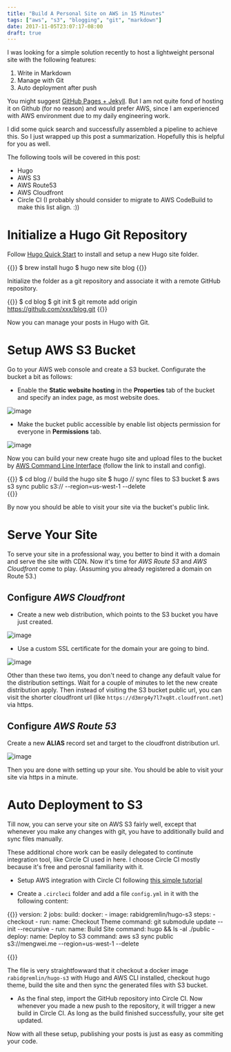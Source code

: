 ```yaml
---
title: "Build A Personal Site on AWS in 15 Minutes"
tags: ["aws", "s3", "blogging", "git", "markdown"]
date: 2017-11-05T23:07:17-08:00
draft: true
---
```


I was looking for a simple solution recently to host a lightweight personal
site with the following features:

1. Write in Markdown
2. Manage with Git
3. Auto deployment after push

You might suggest [GitHub Pages + Jekyll](https://help.github.com/articles/using-jekyll-as-a-static-site-generator-with-github-pages/).
But I am not quite fond of hosting it on Github (for no reason) and would
prefer AWS, since I am experienced with AWS environment due to my daily
engineering work.

I did some quick search and successfully assembled a pipeline to achieve this.
So I just wrapped up this post a summarization. Hopefully this is helpful for 
you as well.

The following tools will be covered in this post:

* Hugo
* AWS S3
* AWS Route53
* AWS Cloudfront
* Circle CI (I probably should consider to migrate to AWS CodeBuild to make 
this list align. :))

# Initialize a Hugo Git Repository

Follow [Hugo Quick Start](https://gohugo.io/getting-started/quick-start/) to
install and setup a new Hugo site folder.

{{<highlight shell>}}
$ brew install hugo
$ hugo new site blog
{{</highlight>}}

Initialize the folder as a git repository and associate it with a remote
GitHub repository.

{{<highlight shell>}}
$ cd blog
$ git init
$ git remote add origin https://github.com/xxx/blog.git
{{</highlight>}}

Now you can manage your posts in Hugo with Git.

# Setup AWS S3 Bucket

Go to your AWS web console and create a S3 bucket. Configurate the bucket
a bit as follows:

* Enable the **Static website hosting** in the **Properties** tab of the bucket
and specify an index page, as most website does.

![image](/img/s3-properties-static-hosting.png)

* Make the bucket public accessible by enable list objects permission for everyone
in **Permissions** tab.

![image](/img/s3-permissions-public-access.png)

Now you can build your new create hugo site and upload files to the bucket by
[AWS Command Line Interface](https://docs.aws.amazon.com/cli/latest/userguide/cli-chap-welcome.html) (follow the link to install and config). 

{{<highlight shell>}}
$ cd blog
// build the hugo site
$ hugo
// sync files to S3 bucket
$ aws s3 sync public s3://<your bucket name> --region=us-west-1 --delete  
{{</highlight>}}

By now you should be able to visit your site via the bucket's public link.

# Serve Your Site

To serve your site in a professional way, you better to bind it with a domain
and serve the site with CDN. Now it's time for *AWS Route 53* and *AWS Cloudfront*
come to play. (Assuming you already registered a domain on Route 53.)

## Configure *AWS Cloudfront*

* Create a new web distribution, which points to the S3 bucket you have
just created.

![image](/img/cloudfront-create-distribution.png)

* Use a custom SSL certificate for the domain your are going to bind.

![image](/img/cloudfront-custom-ssl-certificate.png)

Other than these two items, you don't need to change any default value for the distribution
settings. Wait for a couple of minutes to let the new create distribution apply.
Then instead of visiting the S3 bucket public url, you can visit the shorter
cloudfront url (like `https://d3mrg4y7l7xq8t.cloudfront.net`) via https.

## Configure *AWS Route 53*

Create a new **ALIAS** record set and target to the cloudfront distribution url.

![image](/img/route53-record-set.png)

Then you are done with setting up your site. You should be able to visit your site
via https in a minute.

# Auto Deployment to S3

Till now, you can serve your site on AWS S3 fairly well, except that whenever you
make any changes with git, you have to additionally build and sync files manually.

These additional chore work can be easily delegated to continute integration tool,
like Circle CI used in here. I choose Circle CI mostly because it's free and
perosnal familiarity with it.

* Setup AWS integration with Circle CI following [this simple tutorial](https://circleci.com/docs/1.0/continuous-deployment-with-amazon-s3/)

* Create a `.circleci` folder and add a file `config.yml` in it with the following 
content:

{{<highlight shell>}}
version: 2
jobs:
  build:
    docker:
      - image: rabidgremlin/hugo-s3
    steps:
      - checkout
      - run:
          name: Checkout Theme
          command: git submodule update --init --recursive
      - run:
          name: Build Site 
          command: hugo && ls -al ./public 
      - deploy:
          name: Deploy to S3
          command: aws s3 sync public s3://mengwei.me --region=us-west-1 --delete

{{</highlight>}}

The file is very straightfowward that it checkout a docker image `rabidgremlin/hugo-s3`
with Hugo and AWS CLI installed, checkout hugo theme, build the site and then
sync the generated files with S3 bucket.

* As the final step, import the GitHub repository into Circle CI. Now whenever
you made a new push to the repository, it will trigger a new build in Circle CI.
As long as the build finished successfully, your site get updated.

Now with all these setup, publishing your posts is just as easy as commiting your
code.